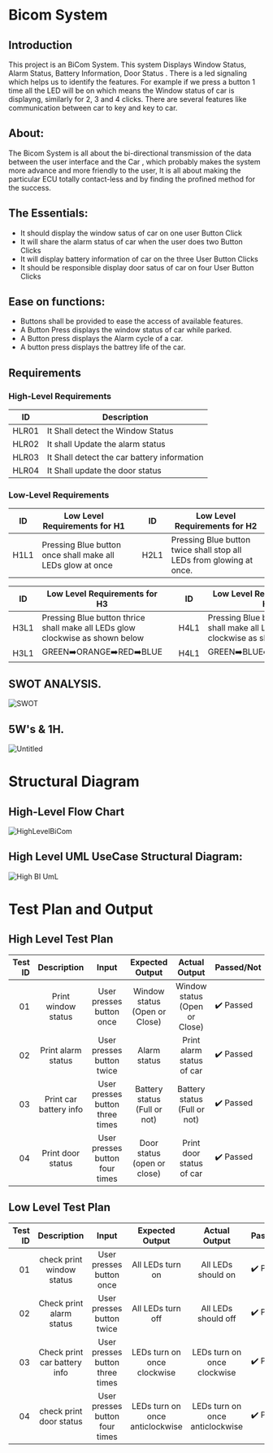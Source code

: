# Bicom System

## Introduction
   This project is an BiCom System. This system Displays Window Status, Alarm Status, Battery Information, Door Status . There is a led signaling which helps us to identify the      features. For example if we press a button 1 time all the LED will be on which means the Window status of car is displayng, similarly for 2, 3 and 4 clicks. There are several      features like communication between car to key and key to car.
   
## About:
 The Bicom System is all about the bi-directional transmission of the data between the user interface and the Car , which probably makes the system more advance and more friendly to the user, It is all about making the particular ECU totally contact-less and by finding the profined method for the success.
   
## The Essentials:
* It should display the window satus of car on one user Button Click
* It will share the alarm status of car when the user does two Button Clicks
* It will display battery information of car on the three User Button Clicks
* It should be responsible display door satus of car on four User Button Clicks

##  Ease on functions:
* Buttons shall be provided to ease the access of available features.
* A Button Press displays the window status of car while parked.
* A Button press displays the Alarm cycle of a car.
* A button press displays the battrey life of the car.

## Requirements
### High-Level Requirements
|  ID|Description|
  |---|---|
  | HLR01 | It Shall detect the Window Status |
  | HLR02 | It shall Update the alarm status |
  | HLR03 | It Shall detect the car battery information |
  | HLR04 | It Shall update the door status |
  
### Low-Level Requirements
| ID | Low Level Requirements for H1|       |ID | Low Level Requirements for H2|
| -------- | -------------- | ---- |-------- | -------------- |
| H1L1 | Pressing Blue button once shall make all LEDs glow at once |       |H2L1 | Pressing Blue button twice shall stop all LEDs from glowing at once.|
     



| ID | Low Level Requirements for H3|  |ID | Low Level Requirements for H4|
| -------- | -------------- | ---- | -------- | -------------- |
| H3L1 | Pressing Blue button thrice shall make all LEDs glow clockwise as shown below|  | H4L1 | Pressing Blue button four times shall make all LEDs glow anti-clockwise as sho
|H3L1 |GREEN:arrow_right:ORANGE:arrow_right:RED:arrow_right:BLUE |                       |H4L1 | GREEN:arrow_right:BLUE:arrow_right:RED:arrow_right:ORANGE |  
 
## SWOT ANALYSIS.
![SWOT](https://user-images.githubusercontent.com/98813646/157853215-1b9bdbb0-39c1-462a-8877-b8bbcc2f0884.PNG)

## 5W's & 1H.
![Untitled](https://user-images.githubusercontent.com/98813646/157856381-a0fc27ac-7b55-4059-a934-db2c102b12ac.png)
# Structural Diagram

## High-Level Flow Chart
![HighLevelBiCom](https://user-images.githubusercontent.com/98817420/157873787-1115a071-a70a-49a8-b362-3cde852bb7fe.png)

## High Level UML UseCase Structural Diagram:
![High BI UmL](https://user-images.githubusercontent.com/98813646/157869442-56c214b6-9b89-4510-a6e8-4ceadc847d8f.png)

# Test Plan and Output 

## High Level Test Plan

| Test ID | Description | Input | Expected Output | Actual Output | Passed/Not |
|---------:|:----------:|:------:|:--------------:|:---------------:|:--------|
|01 | Print window status | User presses button once | Window status (Open or Close) | Window status (Open or Close) | ✔️ Passed |
|02 | Print alarm status | User presses button twice | Alarm status | Print alarm status of car | ✔️ Passed |
|03 | Print car battery info | User presses button three times | Battery status (Full or not) |  Battery status (Full or not) | ✔️ Passed |
|04 | Print door status | User presses button four times | Door status (open or close) | Print door status of car | ✔️ Passed |

## Low Level Test Plan 

| Test ID | Description | Input | Expected Output | Actual Output | Passed/Not |
|--------:|:-----------:|:-----:|:---------------:|:--------------:|:-------|
|01 | check print window status |User presses button once| All LEDs turn on | All LEDs should on | ✔️ Passed |
|02 | Check print alarm status | User presses button twice | All LEDs turn off | All LEDs should off | ✔️ Passed |
|03 | Check print car battery info | User presses button three times | LEDs turn on once clockwise | LEDs turn on once clockwise | ✔️ Passed |
|04 | check print door status |  User presses button four times | LEDs turn on once anticlockwise | LEDs turn on once anticlockwise | ✔️ Passed |




